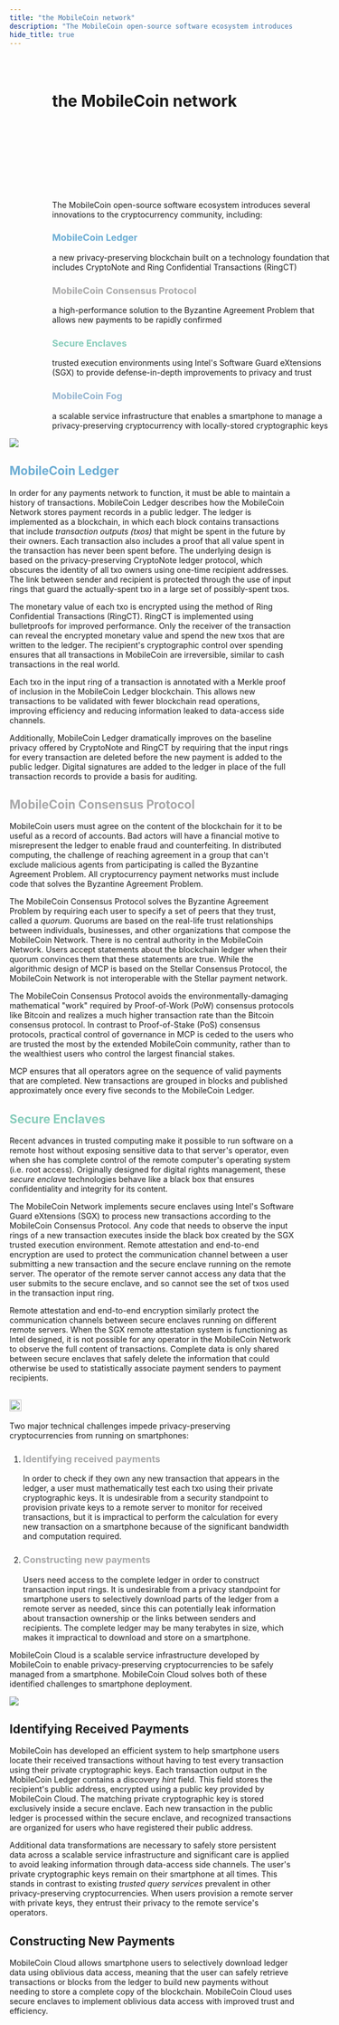 ```yaml
---
title: "the MobileCoin network"
description: "The MobileCoin open-source software ecosystem introduces several innovations to the cryptocurrency community, including its Ledger, Consensus Protocol, Secure Enclaves, and Fog."
hide_title: true
---
```

<div style="width:100%; padding-left:15%; background-size:contain; background-repeat:no-repeat; background-image:url('https://lh6.googleusercontent.com/qZweVRaD3m0w7emT_RGP44TlvM4Sy6FyuWGpdIi7Wjyq5n_eYeJRHs1InGtuAQ7i7PzOwQfBkzTmxyJ_o0Gz1KVRjKSvsJAWTfJVS_5BkFlazVHJx-WyPBsJ8nbNXa7XK7bntGK4');">

<h1 style="min-height:18vw; padding-right:15% margin-left:-15%; padding-top:4vw;"> the <strong>MobileCoin</strong> network</h1>

The MobileCoin open-source software ecosystem introduces several innovations to the cryptocurrency community, including:

<h3 style="color: #6aacd3">MobileCoin Ledger</h3>

a new privacy-preserving blockchain built on a technology foundation that includes CryptoNote and Ring Confidential Transactions (RingCT)

<h3 style="color: #a7a7a8">MobileCoin Consensus Protocol</h3>

a high-performance solution to the Byzantine Agreement Problem that allows new payments to be rapidly confirmed

<h3 style="color: #85ccba">Secure Enclaves</h3>

trusted execution environments using Intel's Software Guard eXtensions (SGX) to provide defense-in-depth improvements to privacy and trust 

<h3 style="color: #95b4cf">MobileCoin Fog</h3>

a scalable service infrastructure that enables a smartphone to manage a privacy-preserving cryptocurrency with locally-stored cryptographic keys

</div>

![](https://lh4.googleusercontent.com/Fn6ZXTatgthjPxyNL2JXK6B4vzvlQjFOhU7W7l69-6ItjNqHVnXT8EpfK_LetizaBseHAsm0y5BJPmDvFhYnPGAF8QTUqBM7muqAd2YRcg8pkgnI2DG202oYdsD0jed9OGnxbPh3)

<h2 style="color: #6aacd3">MobileCoin Ledger</h2>

In order for any payments network to function, it must be able to maintain a history of transactions. MobileCoin Ledger describes how the MobileCoin Network stores payment records in a public ledger. The ledger is implemented as a blockchain, in which each block contains transactions that include *transaction outputs (txos)* that might be spent in the future by their owners. Each transaction also includes a proof that all value spent in the transaction has never been spent before. The underlying design is based on the privacy-preserving CryptoNote ledger protocol, which obscures the identity of all txo owners using one-time recipient addresses. The link between sender and recipient is protected through the use of input rings that guard the actually-spent txo in a large set of possibly-spent txos.

The monetary value of each txo is encrypted using the method of Ring Confidential Transactions (RingCT). RingCT is implemented using bulletproofs for improved performance. Only the receiver of the transaction can reveal the encrypted monetary value and spend the new txos that are written to the ledger. The recipient's cryptographic control over spending ensures that all transactions in MobileCoin are irreversible, similar to cash transactions in the real world.

Each txo in the input ring of a transaction is annotated with a Merkle proof of inclusion in the MobileCoin Ledger blockchain. This allows new transactions to be validated with fewer blockchain read operations, improving efficiency and reducing information leaked to data-access side channels.

Additionally, MobileCoin Ledger dramatically improves on the baseline privacy offered by CryptoNote and RingCT by requiring that the input rings for every transaction are deleted before the new payment is added to the public ledger. Digital signatures are added to the ledger in place of the full transaction records to provide a basis for auditing.  

<h2 style="color: #a7a7a8">MobileCoin Consensus Protocol</h2>

MobileCoin users must agree on the content of the blockchain for it to be useful as a record of accounts. Bad actors will have a financial motive to misrepresent the ledger to enable fraud and counterfeiting. In distributed computing, the challenge of reaching agreement in a group that can't exclude malicious agents from participating is called the Byzantine Agreement Problem. All cryptocurrency payment networks must include code that solves the Byzantine Agreement Problem.

The MobileCoin Consensus Protocol solves the Byzantine Agreement Problem by requiring each user to specify a set of peers that they trust, called a *quorum*. Quorums are based on the real-life trust relationships between individuals, businesses, and other organizations that compose the MobileCoin Network. There is no central authority in the MobileCoin Network. Users accept statements about the blockchain ledger when their quorum convinces them that these statements are true. While the algorithmic design of MCP is based on the Stellar Consensus Protocol, the MobileCoin Network is not interoperable with the Stellar payment network. 

The MobileCoin Consensus Protocol avoids the environmentally-damaging mathematical "work" required by Proof-of-Work (PoW) consensus protocols like Bitcoin and realizes a much higher transaction rate than the Bitcoin consensus protocol. In contrast to Proof-of-Stake (PoS) consensus protocols, practical control of governance in MCP is ceded to the users who are trusted the most by the extended MobileCoin community, rather than to the wealthiest users who control the largest financial stakes. 

MCP ensures that all operators agree on the sequence of valid payments that are completed. New transactions are grouped in blocks and published approximately once every five seconds to the MobileCoin Ledger.

<h2 style="color: #85ccba">Secure Enclaves</h2>

Recent advances in trusted computing make it possible to run software on a remote host without exposing sensitive data to that server's operator, even when she has complete control of the remote computer's operating system (i.e. root access). Originally designed for digital rights management, these *secure enclave* technologies behave like a black box that ensures confidentiality and integrity for its content.

The MobileCoin Network implements secure enclaves using Intel's Software Guard eXtensions (SGX) to process new transactions according to the MobileCoin Consensus Protocol. Any code that needs to observe the input rings of a new transaction executes inside the black box created by the SGX trusted execution environment. Remote attestation and end-to-end encryption are used to protect the communication channel between a user submitting a new transaction and the secure enclave running on the remote server. The operator of the remote server cannot access any data that the user submits to the secure enclave, and so cannot see the set of txos used in the transaction input ring.

Remote attestation and end-to-end encryption similarly protect the communication channels between secure enclaves running on different remote servers. When the SGX remote attestation system is functioning as Intel designed, it is not possible for any operator in the MobileCoin Network to observe the full content of transactions. Complete data is only shared between secure enclaves that safely delete the information that could otherwise be used to statistically associate payment senders to payment recipients. 

<h2>
<img src="https://lh5.googleusercontent.com/VEutoFUhXJV9Db5WjiNgctcxBiWW_BrUkE_rVIUUzHqNZ58m8v3DpeKgHM1wUkrsMGsuY8D25yNwPSG0OqxdZu0clXdOWls0oq1_2Svbetc1JIdGgidPmpRqnJv3lTlxtLU_VaLC" style="height:1em;"/>
</h2>

Two major technical challenges impede privacy-preserving cryptocurrencies from running on smartphones:

1.  <h3 style="color: #a7a7a8">Identifying received payments</h3>
    <p>In order to check if they own any new transaction that appears in the ledger, a user must mathematically test each txo using their private cryptographic keys. It is undesirable from a security standpoint to provision private keys to a remote server to monitor for received transactions, but it is impractical to perform the calculation for every new transaction on a smartphone because of the significant bandwidth and computation required.</p>

2.  <h3 style="color: #a7a7a8">Constructing new payments</h3>
    <p>Users need access to the complete ledger in order to construct transaction input rings. It is undesirable from a privacy standpoint for smartphone users to selectively download parts of the ledger from a remote server as needed, since this can potentially leak information about transaction ownership or the links between senders and recipients. The complete ledger may be many terabytes in size, which makes it impractical to download and store on a smartphone.</p>

MobileCoin Cloud is a scalable service infrastructure developed by MobileCoin to enable privacy-preserving cryptocurrencies to be safely managed from a smartphone. MobileCoin Cloud solves both of these identified challenges to smartphone deployment.

![](https://lh6.googleusercontent.com/H9768BY2VckE_4DAMfcrcOhcyZRxgQTVwzKGF50pD20AtH4eqgM6GfSjManzOX0c1DPfqkD8Rrgs_N8qnvnhEIydTZ6D3dzqjFoM0Um4PcjO3n-4YFb-zF2xh4L5Mr2LNugoXTT3)

## Identifying Received Payments

MobileCoin has developed an efficient system to help smartphone users locate their received transactions without having to test every transaction using their private cryptographic keys. Each transaction output in the MobileCoin Ledger contains a discovery *hint* field. This field stores the recipient's public address, encrypted using a public key provided by MobileCoin Cloud. The matching private cryptographic key is stored exclusively inside a secure enclave. Each new transaction in the public ledger is processed within the secure enclave, and recognized transactions are organized for users who have registered their public address.

Additional data transformations are necessary to safely store persistent data across a scalable service infrastructure and significant care is applied to avoid leaking information through data-access side channels. The user's private cryptographic keys remain on their smartphone at all times. This stands in contrast to existing *trusted query services* prevalent in other privacy-preserving cryptocurrencies. When users provision a remote server with private keys, they entrust their privacy to the remote service's operators.

## Constructing New Payments

MobileCoin Cloud allows smartphone users to selectively download ledger data using oblivious data access, meaning that the user can safely retrieve transactions or blocks from the ledger to build new payments without needing to store a complete copy of the blockchain. MobileCoin Cloud uses secure enclaves to implement oblivious data access with improved trust and efficiency.